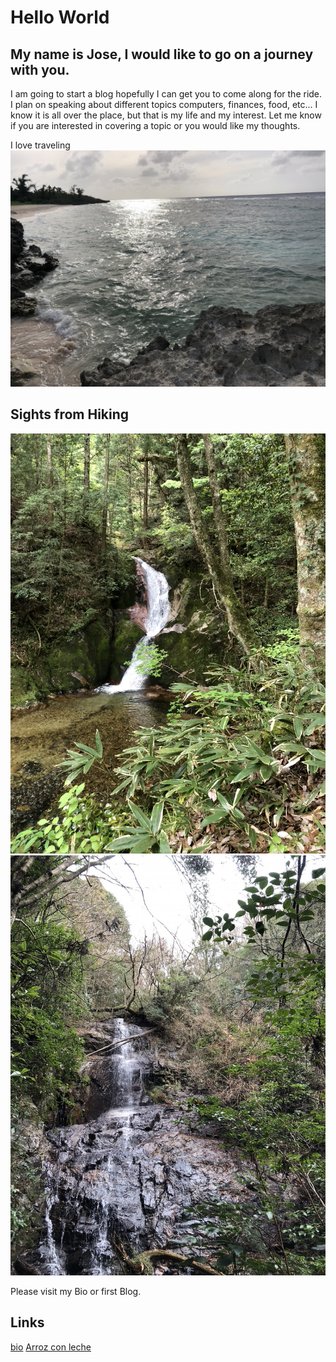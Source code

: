 # Hello World
## My name is Jose, I would like to go on a journey with you. 
I am going to start a blog hopefully I can get you to come along for the ride. I plan on speaking about different topics computers, finances, food, etc...
I know it is all over the place, but that is my life and my interest. Let me know if you are interested in covering a topic or you would like my thoughts.

I love traveling
![ocean](45AF4B34-BC40-444A-8132-C7A6CBAEC522_1_105_c.jpeg)

## Sights from Hiking

![Hiki](7628F439-F585-4B0F-BDA8-A57606F20FB9_1_105_c.jpeg)
![Water fall](A1A14170-E5D2-49B3-808F-35A4CD6D287F_1_105_c.jpeg)

Please visit my Bio or first Blog.

## Links
[bio](bio)
[Arroz con leche](Topic)
